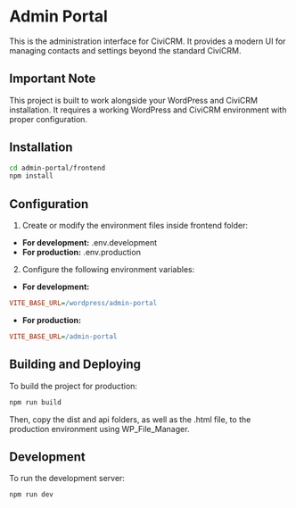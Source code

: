 # Admin Portal

This is the administration interface for CiviCRM. It provides a modern UI for managing contacts and settings beyond the standard CiviCRM.

## Important Note

This project is built to work alongside your WordPress and CiviCRM installation. It requires a working WordPress and CiviCRM environment with proper configuration.

## Installation

```bash
cd admin-portal/frontend
npm install
```

## Configuration

1. Create or modify the environment files inside frontend folder:

- **For development:** .env.development
- **For production:** .env.production

2. Configure the following environment variables:
- **For development:**
```ini
VITE_BASE_URL=/wordpress/admin-portal
```

- **For production:**
```ini
VITE_BASE_URL=/admin-portal
```

## Building and Deploying

To build the project for production:

```bash
npm run build
```

Then, copy the dist and api folders, as well as the .html file, to the production environment using WP_File_Manager.

## Development

To run the development server:

```bash
npm run dev
```
